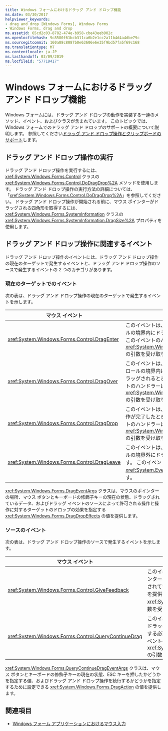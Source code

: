```yaml
---
title: Windows フォームにおけるドラッグ アンド ドロップ機能
ms.date: 03/30/2017
helpviewer_keywords:
- drag and drop [Windows Forms], Windows Forms
- Windows Forms, drag and drop
ms.assetid: 65cd2c03-8782-474e-b958-cbe43eeb902c
ms.openlocfilehash: 9c8580f61bcb311ca6b2e1cc2a11b4d4a4dbe79c
ms.sourcegitcommit: 160a88c8087b0e63606e6e35f9bd57fa5f69c168
ms.translationtype: MT
ms.contentlocale: ja-JP
ms.lasthandoff: 03/09/2019
ms.locfileid: "57719417"
---
```

# <a name="drag-and-drop-functionality-in-windows-forms"></a>Windows フォームにおけるドラッグ アンド ドロップ機能
Windows フォームには、ドラッグ アンド ドロップの動作を実装する一連のメソッド、イベント、およびクラスが含まれています。 このトピックでは、Windows フォームでのドラッグ アンド ドロップのサポートの概要について説明します。  参照してください[ドラッグ アンド ドロップ操作とクリップボードのサポート](./advanced/drag-and-drop-operations-and-clipboard-support.md)します。  
  
## <a name="performing-drag-and-drop-operations"></a>ドラッグ アンド ドロップ操作の実行  
 ドラッグ アンド ドロップ操作を実行するには、<xref:System.Windows.Forms.Control> クラスの <xref:System.Windows.Forms.Control.DoDragDrop%2A> メソッドを使用します。 ドラッグ アンド ドロップ操作の実行方法の詳細については、「<xref:System.Windows.Forms.Control.DoDragDrop%2A>」を参照してください。 ドラッグ アンド ドロップ操作が開始される前に、マウス ポインターがドラッグされる四角形を取得するには、<xref:System.Windows.Forms.SystemInformation> クラスの <xref:System.Windows.Forms.SystemInformation.DragSize%2A> プロパティを使用します。  
  
## <a name="events-related-to-drag-and-drop-operations"></a>ドラッグ アンド ドロップ操作に関連するイベント  
 ドラッグ アンド ドロップ操作のイベントには、ドラッグ アンド ドロップ操作の現在のターゲットで発生するイベントと、ドラッグ アンド ドロップ操作のソースで発生するイベントの 2 つのカテゴリがあります。  
  
### <a name="events-on-the-current-target"></a>現在のターゲットでのイベント  
 次の表は、ドラッグ アンド ドロップ操作の現在のターゲットで発生するイベントを示します。  
  
|マウス イベント|説明|  
|-----------------|-----------------|  
|<xref:System.Windows.Forms.Control.DragEnter>|このイベントは、オブジェクトがコントロールの境界内にドラッグされると発生します。 このイベントのハンドラーは、型 <xref:System.Windows.Forms.DragEventArgs> の引数を受け取ります。|  
|<xref:System.Windows.Forms.Control.DragOver>|このイベントは、マウス ポインターがコントロールの境界内にある間にオブジェクトがドラッグされるときに発生します。 このイベントのハンドラーは、型 <xref:System.Windows.Forms.DragEventArgs> の引数を受け取ります。|  
|<xref:System.Windows.Forms.Control.DragDrop>|このイベントは、ドラッグ アンド ドロップ操作が完了したときに発生します。 このイベントのハンドラーは、型 <xref:System.Windows.Forms.DragEventArgs> の引数を受け取ります。|  
|<xref:System.Windows.Forms.Control.DragLeave>|このイベントは、オブジェクトがコントロールの境界外にドラッグされたときに発生します。 このイベントのハンドラーは、型 <xref:System.EventArgs> の引数を受け取ります。|  
  
 <xref:System.Windows.Forms.DragEventArgs> クラスは、マウスのポインターの場所、マウス ボタンとキーボードの修飾子キーの現在の状態、ドラッグされているデータ、およびドラッグ イベントのソースによって許可される操作と操作に対するターゲットのドロップの効果を指定する <xref:System.Windows.Forms.DragDropEffects> の値を提供します。  
  
### <a name="events-on-the-source"></a>ソースのイベント  
 次の表は、ドラッグ アンド ドロップ操作のソースで発生するイベントを示します。  
  
|マウス イベント|説明|  
|-----------------|-----------------|  
|<xref:System.Windows.Forms.Control.GiveFeedback>|このイベントは、ドラッグ操作中に発生します。 マウス ポインターを変更するなど、ドラッグ アンド ドロップ操作が実行されていることを示す視覚上の手掛かりをユーザーに示す機会を提供します。 このイベントのハンドラーは、型 <xref:System.Windows.Forms.GiveFeedbackEventArgs> の引数を受け取ります。|  
|<xref:System.Windows.Forms.Control.QueryContinueDrag>|このイベントは、ドラッグ アンド ドロップ操作中に発生し、ドラッグ ソースがドラッグ アンド ドロップ操作をキャンセルする必要があるかどうかを決定できるようにします。 このイベントのハンドラーは、型 <xref:System.Windows.Forms.QueryContinueDragEventArgs> の引数を受け取ります。|  
  
 
  <xref:System.Windows.Forms.QueryContinueDragEventArgs> クラスは、マウス ボタンとキーボードの修飾子キーの現在の状態、ESC キーを押したかどうかを指定する値、およびドラッグ アンド ドロップ操作を続行するかどうかを指定するために設定できる <xref:System.Windows.Forms.DragAction> の値を提供します。  
  
## <a name="see-also"></a>関連項目
- [Windows フォーム アプリケーションにおけるマウス入力](mouse-input-in-a-windows-forms-application.md)
